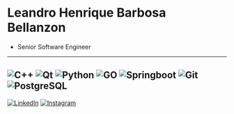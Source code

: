 # Leandro Henrique Barbosa Bellanzon

- Senior Software Engineer
---
![C++](https://img.shields.io/badge/c++-%2300599C.svg?style=for-the-badge&logo=c%2B%2B&logoColor=white) 
![Qt](https://img.shields.io/badge/Qt-%23217346.svg?style=for-the-badge&logo=Qt&logoColor=white) 
![Python](https://img.shields.io/badge/python-3670A0?style=for-the-badge&logo=python&logoColor=ffdd54) 
![GO](https://img.shields.io/badge/Go-%2300ADD8.svg?style=for-the-badge&logo=go&logoColor=white) 
![Springboot](https://img.shields.io/badge/Spring_Boot-%236DB33F.svg?style=for-the-badge&logo=springboot&logoColor=white) 
![Git](https://img.shields.io/badge/git-%23F05033.svg?style=for-the-badge&logo=git&logoColor=white) 
![PostgreSQL](https://img.shields.io/badge/PostgreSQL-%234B4B8C.svg?style=for-the-badge&logo=postgresql&logoColor=white) 
---
[![LinkedIn](https://img.shields.io/badge/LinkedIn-%230077B5.svg?logo=linkedin&logoColor=white)](https://www.linkedin.com/in/leandro-henrique-bellanzon-38a1616b) 
[![Instagram](https://img.shields.io/badge/Instagram-%23E4405F.svg?logo=Instagram&logoColor=white)](https://instagram.com/leandrobellanzon) 
